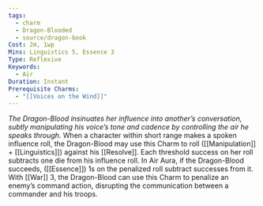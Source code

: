```yaml
---
tags:
  - charm
  - Dragon-Blooded
  - source/dragon-book
Cost: 2m, 1wp
Mins: Linguistics 5, Essence 3
Type: Reflexive
Keywords:
  - Air
Duration: Instant
Prerequisite Charms:
  - "[[Voices on the Wind]]"
---
```

*The Dragon-Blood insinuates her influence into another’s conversation, subtly manipulating his voice’s tone and cadence by controlling the air he speaks through.*
When a character within short range makes a spoken influence roll, the Dragon-Blood may use this Charm to roll ([[Manipulation]] + [[Linguistics]]) against his [[Resolve]]. Each threshold success on her roll subtracts one die from his influence roll. In Air Aura, if the Dragon-Blood succeeds, ([[Essence]]) 1s on the penalized roll subtract successes from it. With [[War]] 3, the Dragon-Blood can use this Charm to penalize an enemy’s command action, disrupting the communication between a commander and his troops.